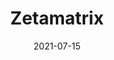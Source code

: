 ---
title: Zetamatrix
redirect_url: https://zetamatrix-production.up.railway.app/
thumbnail: /images/thumbnails/zetamatrix-2.jpg
date: 2021-07-15
description: An online math game for quant traders
categories:
    - engineering
    - home
tags:
  - big-data
icons:
  - name: Django
    image: /images/icons/dj.png
    url: https://example.com/icon1
mau: 10+
help_link: https://forms.gle/jMJVy4Jdq14x8fVM9
---
